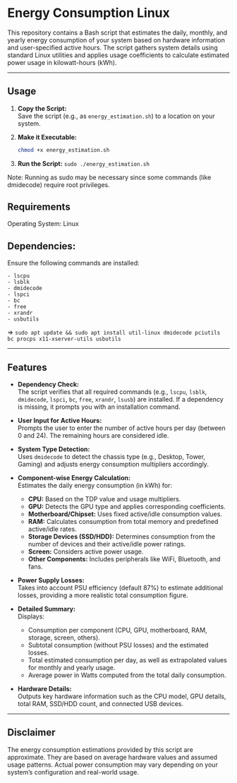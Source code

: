 # Energy Consumption Linux

This repository contains a Bash script that estimates the daily, monthly, and yearly energy consumption of your system based on hardware information and user-specified active hours. The script gathers system details using standard Linux utilities and applies usage coefficients to calculate estimated power usage in kilowatt-hours (kWh).

---

## Usage

1. **Copy the Script:**  
   Save the script (e.g., as `energy_estimation.sh`) to a location on your system.

2. **Make it Executable:**
   ```bash
   chmod +x energy_estimation.sh
3. **Run the Script:**
`sudo ./energy_estimation.sh`

Note: Running as sudo may be necessary since some commands (like dmidecode) require root privileges.

## Requirements  
Operating System: Linux  

## Dependencies:  
Ensure the following commands are installed:  
```
- lscpu  
- lsblk  
- dmidecode  
- lspci  
- bc  
- free  
- xrandr  
- usbutils  
```
=> ``sudo apt update && sudo apt install util-linux dmidecode pciutils bc procps x11-xserver-utils usbutils``

---  

## Features

- **Dependency Check:**  
  The script verifies that all required commands (e.g., `lscpu`, `lsblk`, `dmidecode`, `lspci`, `bc`, `free`, `xrandr`, `lsusb`) are installed. If a dependency is missing, it prompts you with an installation command.

- **User Input for Active Hours:**  
  Prompts the user to enter the number of active hours per day (between 0 and 24). The remaining hours are considered idle.

- **System Type Detection:**  
  Uses `dmidecode` to detect the chassis type (e.g., Desktop, Tower, Gaming) and adjusts energy consumption multipliers accordingly.

- **Component-wise Energy Calculation:**  
  Estimates the daily energy consumption (in kWh) for:
  - **CPU:** Based on the TDP value and usage multipliers.
  - **GPU:** Detects the GPU type and applies corresponding coefficients.
  - **Motherboard/Chipset:** Uses fixed active/idle consumption values.
  - **RAM:** Calculates consumption from total memory and predefined active/idle rates.
  - **Storage Devices (SSD/HDD):** Determines consumption from the number of devices and their active/idle power ratings.
  - **Screen:** Considers active power usage.
  - **Other Components:** Includes peripherals like WiFi, Bluetooth, and fans.

- **Power Supply Losses:**  
  Takes into account PSU efficiency (default 87%) to estimate additional losses, providing a more realistic total consumption figure.

- **Detailed Summary:**  
  Displays:
  - Consumption per component (CPU, GPU, motherboard, RAM, storage, screen, others).
  - Subtotal consumption (without PSU losses) and the estimated losses.
  - Total estimated consumption per day, as well as extrapolated values for monthly and yearly usage.
  - Average power in Watts computed from the total daily consumption.

- **Hardware Details:**  
  Outputs key hardware information such as the CPU model, GPU details, total RAM, SSD/HDD count, and connected USB devices.

---  

## Disclaimer  
The energy consumption estimations provided by this script are approximate. They are based on average hardware values and assumed usage patterns. Actual power consumption may vary depending on your system’s configuration and real-world usage.

